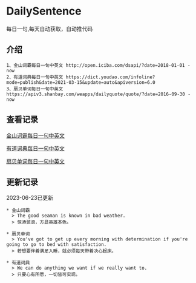 # DailySentence

每日一句,每天自动获取，自动推代码

## 介绍

```
1、金山词霸每日一句中英文 http://open.iciba.com/dsapi/?date=2018-01-01 - now
2、有道词典每日一句中英文 https://dict.youdao.com/infoline?mode=publish&date=2021-03-15&update=auto&apiversion=6.0
3、扇贝单词每日一句中英文 https://apiv3.shanbay.com/weapps/dailyquote/quote/?date=2016-09-30 - now
```

## 查看记录

[金山词霸每日一句中英文](./data/iciba/)

[有道词典每日一句中英文](./data/youdao/)

[扇贝单词每日一句中英文](./data/shanbay/)

## 更新记录
2023-06-23已更新 
```
* 金山词霸
  > The good seaman is known in bad weather.
  > 惊涛骇浪，方显英雄本色。

* 扇贝单词
  > You've got to get up every morning with determination if you're going to go to bed with satisfaction.
  > 若想要伴着满足入睡，就必须每天带着决心起床。

* 有道词典
  > We can do anything we want if we really want to.
  > 只要心有所愿，一切皆可实现。

```

